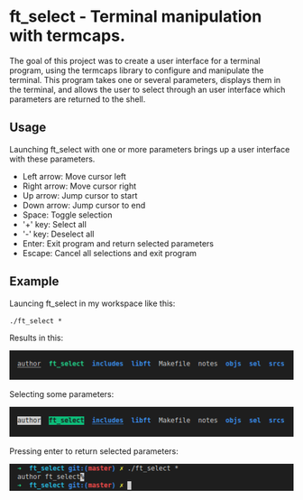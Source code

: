 # ft_select - Terminal manipulation with termcaps.
The goal of this project was to create a user interface for a terminal program, using the termcaps library to configure and manipulate the terminal.
This program takes one or several parameters, displays them in the terminal, and allows the user to select through an user interface which parameters are returned to the shell.

## Usage
Launching ft_select with one or more parameters brings up a user interface with these parameters.

* Left arrow: Move cursor left
* Right arrow: Move cursor right
* Up arrow: Jump cursor to start
* Down arrow: Jump cursor to end
* Space: Toggle selection
* '+' key: Select all
* '-' key: Deselect all
* Enter: Exit program and return selected parameters
* Escape: Cancel all selections and exit program

## Example
Launcing ft_select in my workspace like this:
```
./ft_select *
```
Results in this:

![ft_select-program](https://github.com/salahadawi/ft_select/blob/master/images/ft_select.png)

Selecting some parameters:

![ft_select-selected-parameters](https://github.com/salahadawi/ft_select/blob/master/images/ft_select-selections.png)

Pressing enter to return selected parameters:

![ft_select-returned-parameters](https://github.com/salahadawi/ft_select/blob/master/images/ft_select-return.png)
